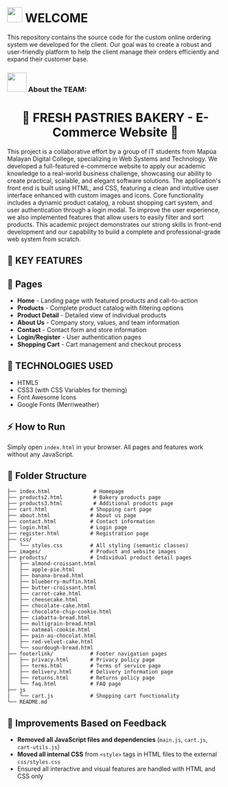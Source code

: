 # <img src="https://github.com/TheDudeThatCode/TheDudeThatCode/blob/master/Assets/Hi.gif" width="35" /> WELCOME

This repository contains the source code for the custom online ordering system we developed for the client. Our goal was to create a robust and user-friendly platform to help the client manage their orders efficiently and expand their customer base.

### <img src="https://github.com/TheDudeThatCode/TheDudeThatCode/blob/master/Assets/Developer.gif" width="45" /> About the TEAM:
<h1 align="center"> 🥐 FRESH PASTRIES BAKERY -  E-Commerce Website 🍰 </h1>

This project is a collaborative effort by a group of IT students from Mapúa Malayan Digital College, specializing in Web Systems and Technology. We developed a full-featured e-commerce website to apply our academic knowledge to a real-world business challenge, showcasing our ability to create practical, scalable, and elegant software solutions. The application's front end is built using HTML, and CSS, featuring a clean and intuitive user interface enhanced with custom images and icons. Core functionality includes a dynamic product catalog, a robust shopping cart system, and user authentication through a login modal. To improve the user experience, we also implemented features that allow users to easily filter and sort products. This academic project demonstrates our strong skills in front-end development and our capability to build a complete and professional-grade web system from scratch.

## 🔑 KEY FEATURES

## 📖 Pages
- **Home** - Landing page with featured products and call-to-action
- **Products** - Complete product catalog with filtering options
- **Product Detail** - Detailed view of individual products
- **About Us** - Company story, values, and team information
- **Contact** - Contact form and store information
- **Login/Register** - User authentication pages
- **Shopping Cart** - Cart management and checkout process

## 👾 TECHNOLOGIES USED
- HTML5
- CSS3 (with CSS Variables for theming)
- Font Awesome Icons
- Google Fonts (Merriweather)

## ⚡ How to Run

Simply open `index.html` in your browser. All pages and features work without any JavaScript.

## 📁 Folder Structure

```
├── index.html              # Homepage
├── products2.html          # Bakery products page
├── products3.html          # Additional products page
├── cart.html              # Shopping cart page
├── about.html             # About us page
├── contact.html           # Contact information
├── login.html             # Login page
├── register.html          # Registration page
├── css/
│   └── styles.css         # All styling (semantic classes)
├── images/                # Product and website images
├── products/              # Individual product detail pages
│   ├── almond-croissant.html
│   ├── apple-pie.html
│   ├── banana-bread.html
│   ├── blueberry-muffin.html
│   ├── butter-croissant.html
│   ├── carrot-cake.html
│   ├── cheesecake.html
│   ├── chocolate-cake.html
│   ├── chocolate-chip-cookie.html
│   ├── ciabatta-bread.html
│   ├── multigrain-bread.html
│   ├── oatmeal-cookie.html
│   ├── pain-au-chocolat.html
│   ├── red-velvet-cake.html
│   └── sourdough-bread.html
├── footerlink/            # Footer navigation pages
│   ├── privacy.html       # Privacy policy page
│   ├── terms.html         # Terms of service page  
│   ├── delivery.html      # Delivery information page
│   ├── returns.html       # Returns policy page              
│   └── faq.html           # FAQ page
├── js
|   └── cart.js            # Shopping cart functionality
└── README.md
```

## 💬 Improvements Based on Feedback

- **Removed all JavaScript files and dependencies** (`main.js`, `cart.js`, `cart-utils.js`)
- **Moved all internal CSS** from `<style>` tags in HTML files to the external `css/styles.css`
- Ensured all interactive and visual features are handled with HTML and CSS only

